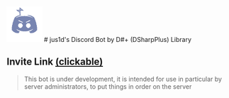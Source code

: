 ![logo](assets/bot_logo_min.png) # jus1d's Discord Bot by D#+ (DSharpPlus) Library
## Invite Link [(clickable)](https://discord.com/api/oauth2/authorize?client_id=849009875031687208&permissions=8&scope=bot)
> This bot is under development, it is intended for use in particular by server administrators, to put things in order on the server
